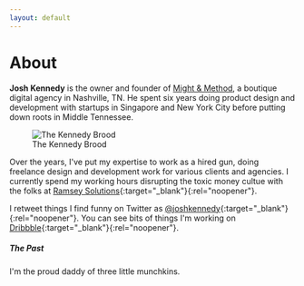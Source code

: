 ```yaml
---
layout: default
---
```


<h1 class="Page-title">About</h1>

<p class="Lede"><strong>Josh Kennedy</strong> is the owner and founder of <a href="https://www.mightandmethod.com" target="_blank" rel="noopener">Might & Method</a>, a boutique digital agency in Nashville, TN. He spent six years doing product design and development with startups in Singapore and New York City before putting down roots in Middle Tennessee.</p>

<figure class="Post-image">
  <img src="https://lh3.googleusercontent.com/m63gFU_CsM_AASnwd7QUI7IXuLvt9MCmbBdY6LUJ4_oSQUsCZV3FdazUvxes1fgVxdJhWgmHZf6eeJTZxY2NP8Y5DCQ0Xgt_PEcCJ_7nV--Ui2acyk5C2ynfPwQNDrTnuHyvD0seZ_OLvgBmiA1_pReGOXI5fZZ2NO_4SPP72ONY8Ft4N3xikW_7y-ylIKp09bT75ck_Y3J-cOeG_kKGc9E5rWXV3DPMy2Bv4x7hNU1aFjy1KzJAwtM18XLb21FxN0FHS00WzijIRSpyMuysf6-yAartooC0FPX8dUeQ9vCHPXcITIgMQC63op0T05iMrGR56_zTfSua-n_cJeOESnDMeDPYKhnBEvr22tCYci7f3rVZqWneo4wfdrcZw-Ba941180unNicGW38y44aXh9yxRh0xzyrGtWf8vVgG8NYNUSt7uZMTGaLHSd2_OuTnYKOAEnJfu5G6HZ2oRIR_D424e3R-fCJXsE5qk-UIEGfuo9_XJURYRhljqkI0ej10C8QIpbbQfsgrFCP0PMOfHmdVnOqBz8Sz4b8UZ7ntqDV3HrTJ_ur2gMdkEX5dVkwky0uzUaWjRewemAcUYd8ME9p_SmMkXdO3pIUUT9SDzh5a_qC1hGvAGPPijc72s6WRsRG_gC3hC4EVlT4bHx-GF2gy6x_EVB1A=w648-h972-no" alt="The Kennedy Brood">
  <figcaption>The Kennedy Brood</figcaption>
</figure>

Over the years, I've put my expertise to work as a hired gun, doing freelance design and development work for various clients and agencies. I currently spend my working hours disrupting the toxic money cultue with the folks at [Ramsey Solutions](https://www.daveramsey.com/careers/?ictid=dave.all){:target="_blank"}{:rel="noopener"}.

I retweet things I find funny on Twitter as [@joshkennedy](https://www.twitter.com/joshkennedy){:target="_blank"}{:rel="noopener"}. You can see bits of things I'm working on [Dribbble](https://www.dibbble.com/joshkennedy){:target="_blank"}{:rel="noopener"}.

##### The Past
I'm the proud daddy of three little munchkins.
